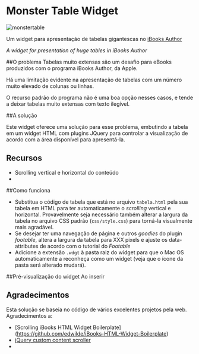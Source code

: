 Monster Table Widget
=====================

![monstertable](https://f.cloud.github.com/assets/1451087/1291235/fd7ef422-303e-11e3-9ea7-d07d03e64103.png)


Um widget para apresentação de tabelas gigantescas no [iBooks Author](http://www.apple.com/ibooks-author/)

*A widget for presentation of huge tables in iBooks Author*

##O problema
Tabelas muito extensas são um desafio para eBooks produzidos com o programa iBooks Author, da Apple. 

Há uma limitação evidente na apresentação de tabelas com um número muito elevado de colunas ou linhas. 

O recurso padrão do programa não é uma boa opção nesses casos, e tende a deixar tabelas muito extensas com texto ilegível. 

##A solução

Este widget oferece uma solução para esse problema, embutindo a tabela em um widget HTML com plugins JQuery para controlar a visualização de acordo com a área disponível para apresentá-la.

## Recursos

* Scrolling vertical e horizontal do conteúdo
* 

##Como funciona
* Substitua o código de tabela que está no arquivo `tabela.html` pela sua tabela em HTML para ter automaticamente o *scrolling* vertical e horizontal. Provavelmente seja necessário também alterar a largura da tabela no arquivo CSS padrão (`css/style.css`) para torná-la visualmente mais agradável. 
* Se desejar ter uma navegação de página e outros *goodies* do plugin *footable*, altera a largura da tabela para XXX pixels e ajuste os data-attributes de acordo com o tutorial do *Footable*
* Adicione a extensão `.wdgt` à pasta raiz do widget para que o Mac OS automaticamente a reconheça como um widget (veja que o ícone da pasta será alterado mudará).

##Pré-visualização do widget
Ao inserir 

## Agradecimentos

Esta solução se baseia no código de vários excelentes projetos pela web. Agradecimentos a:

* [Scrolling iBooks HTML Widget Boilerplate] (https://github.com/edwilde/iBooks-HTML-Widget-Boilerplate)
* [jQuery custom content scroller](http://manos.malihu.gr/jquery-custom-content-scroller/)
* 

